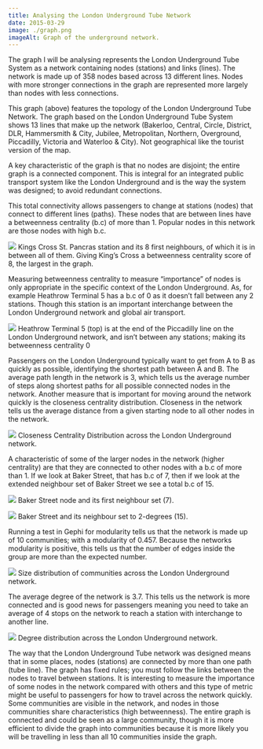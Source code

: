 ```yaml
---
title: Analysing the London Underground Tube Network
date: 2015-03-29
image: ./graph.png
imageAlt: Graph of the underground network.
---
```

The graph I will be analysing represents the London Underground Tube System as a network containing nodes (stations) and links (lines). The network is made up of 358 nodes based across 13 different lines. Nodes with more stronger connections in the graph are represented more largely than nodes with less connections.

This graph (above) features the topology of the London Underground Tube Network. The graph based on the London Underground Tube System shows 13 lines that make up the network (Bakerloo, Central, Circle, District, DLR, Hammersmith & City, Jubilee, Metropolitan, Northern, Overground, Piccadilly, Victoria and Waterloo & City). Not geographical like the tourist version of the map.

A key characteristic of the graph is that no nodes are disjoint; the entire graph is a connected component. This is integral for an integrated public transport system like the London Underground and is the way the system was designed; to avoid redundant connections.

This total connectivity allows passengers to change at stations (nodes) that connect to different lines (paths). These nodes that are between lines have a betweenness centrality (b.c) of more than 1. Popular nodes in this network are those nodes with high b.c.

![](kx.png)
Kings Cross St. Pancras station and its 8 first neighbours, of which it is in between all of them. Giving King’s Cross a betweenness centrality score of 8, the largest in the graph.

Measuring betweenness centrality to measure “importance” of nodes is only appropriate in the specific context of the London Underground. As, for example Heathrow Terminal 5 has a b.c of 0 as it doesn’t fall between any 2 stations. Though this station is an important interchange between the London Underground network and global air transport.

![](lhr.png)
Heathrow Terminal 5 (top) is at the end of the Piccadilly line on the London Underground network, and isn’t between any stations; making its betweenness centrality 0

Passengers on the London Underground typically want to get from A to B as quickly as possible, identifying the shortest path between A and B. The average path length in the network is 3, which tells us the average number of steps along shortest paths for all possible connected nodes in the network. Another measure that is important for moving around the network quickly is the closeness centrality distribution. Closeness in the network tells us the average distance from a given starting node to all other nodes in the network.

![](closeness-centrality-distribution.png)
Closeness Centrality Distribution across the London Underground network.

A characteristic of some of the larger nodes in the network (higher centrality) are that they are connected to other nodes with a b.c of more than 1. If we look at Baker Street, that has b.c of 7, then if we look at the extended neighbour set of Baker Street we see a total b.c of 15.

![](baker.png)
Baker Street node and its first neighbour set (7).

![](baker-neighbours.png)
Baker Street and its neighbour set to 2-degrees (15).

Running a test in Gephi for modularity tells us that the network is made up of 10 communities; with a modularity of 0.457. Because the networks modularity is positive, this tells us that the number of edges inside the group are more than the expected number.

![](size-distribution.png)
Size distribution of communities across the London Underground network.

The average degree of the network is 3.7. This tells us the network is more connected and is good news for passengers meaning you need to take an average of 4 stops on the network to reach a station with interchange to another line.

![](degree-distribution.png)
Degree distribution across the London Underground network.

The way that the London Underground Tube network was designed means that in some places, nodes (stations) are connected by more than one path (tube line). The graph has fixed rules; you must follow the links between the nodes to travel between stations. It is interesting to measure the importance of some nodes in the network compared with others and this type of metric might be useful to passengers for how to travel across the network quickly. Some communities are visible in the network, and nodes in those communities share characteristics (high betweenness). The entire graph is connected and could be seen as a large community, though it is more efficient to divide the graph into communities because it is more likely you will be travelling in less than all 10 communities inside the graph.